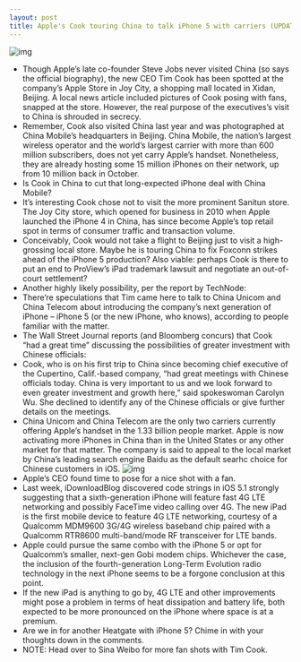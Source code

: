 ```yaml
---
layout: post
title: Apple's Cook touring China to talk iPhone 5 with carriers (UPDATE- greater investment mulled)
---
```

![img](http://media.idownloadblog.com/wp-content/uploads/2012/03/Tim-Cook-on-Joy-City-store-in-Beijing.jpg)
* Though Apple’s late co-founder Steve Jobs never visited China (so says the official biography), the new CEO Tim Cook has been spotted at the company’s Apple Store in Joy City, a shopping mall located in Xidan, Beijing. A local news article included pictures of Cook posing with fans, snapped at the store. However, the real purpose of the executives’s visit to China is shrouded in secrecy.
* Remember, Cook also visited China last year and was photographed at China Mobile’s headquarters in Beijing. China Mobile, the nation’s largest wireless operator and the world’s largest carrier with more than 600 million subscribers, does not yet carry Apple’s handset. Nonetheless, they are already hosting some 15 million iPhones on their network, up from 10 million back in October.
* Is Cook in China to cut that long-expected iPhone deal with China Mobile?
* It’s interesting Cook chose not to visit the more prominent Sanitun store. The Joy City store, which opened for business in 2010 when Apple launched the iPhone 4 in China, has since become Apple’s top retail spot in terms of consumer traffic and transaction volume.
* Conceivably, Cook would not take a flight to Beijing just to visit a high-grossing local store. Maybe he is touring China to fix Foxconn strikes ahead of the iPhone 5 production? Also viable: perhaps Cook is there to put an end to ProView’s iPad trademark lawsuit and negotiate an out-of-court settlement?
* Another highly likely possibility, per the report by TechNode:
* There’re speculations that Tim came here to talk to China Unicom and China Telecom about introducing the company’s next generation of iPhone – iPhone 5 (or the new iPhone, who knows), according to people familiar with the matter.
* The Wall Street Journal reports (and Bloomberg concurs) that Cook “had a great time” discussing the possibilities of greater investment with Chinese officials:
* Cook, who is on his first trip to China since becoming chief executive of the Cupertino, Calif.-based company, “had great meetings with Chinese officials today. China is very important to us and we look forward to even greater investment and growth here,” said spokeswoman Carolyn Wu. She declined to identify any of the Chinese officials or give further details on the meetings.
* China Unicom and China Telecom are the only two carriers currently offering Apple’s handset in the 1.33 billion people market. Apple is now activating more iPhones in China than in the United States or any other market for that matter. The company is said to appeal to the local market by China’s leading search engine Baidu as the default searhc choice for Chinese customers in iOS.
![img](http://media.idownloadblog.com/wp-content/uploads/2012/03/Tim-Cook-with-fan-at-Joy-store-in-Beijing.jpg)
* Apple’s CEO found time to pose for a nice shot with a fan.
* Last week, iDownloadBlog discovered code strings in iOS 5.1 strongly suggesting that a sixth-generation iPhone will feature fast 4G LTE networking and possibly FaceTime video calling over 4G. The new iPad is the first mobile device to feature 4G LTE networking, courtesy of a Qualcomm MDM9600 3G/4G wireless baseband chip paired with a Qualcomm RTR8600 multi-band/mode RF transceiver for LTE bands.
* Apple could pursue the same combo with the iPhone 5 or opt for Qualcomm’s smaller, next-gen Gobi modem chips. Whichever the case, the inclusion of the fourth-generation Long-Term Evolution radio technology in the next iPhone seems to be a forgone conclusion at this point.
* If the new iPad is anything to go by, 4G LTE and other improvements might pose a problem in terms of heat dissipation and battery life, both expected to be more pronounced on the iPhone where space is at a premium.
* Are we in for another Heatgate with iPhone 5? Chime in with your thoughts down in the comments.
* NOTE: Head over to Sina Weibo for more fan shots with Tim Cook.

